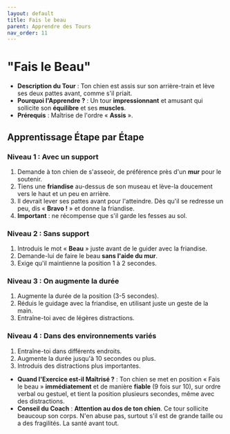 ```yaml
---
layout: default
title: Fais le beau
parent: Apprendre des Tours
nav_order: 11
---
```


# "Fais le Beau"

- **Description du Tour** : Ton chien est assis sur son arrière-train et lève ses deux pattes avant, comme s'il priait.
- **Pourquoi l'Apprendre ?** : Un tour **impressionnant** et amusant qui sollicite son **équilibre** et ses **muscles**.
- **Prérequis** : Maîtrise de l'ordre « **Assis** ».

## Apprentissage Étape par Étape

### Niveau 1 : Avec un support

1.  Demande à ton chien de s'asseoir, de préférence près d'un **mur** pour le soutenir.
2.  Tiens une **friandise** au-dessus de son museau et lève-la doucement vers le haut et un peu en arrière.
3.  Il devrait lever ses pattes avant pour l'atteindre. Dès qu'il se redresse un peu, dis « **Bravo !** » et donne la friandise.
4.  **Important** : ne récompense que s'il garde les fesses au sol.

### Niveau 2 : Sans support

1.  Introduis le mot « **Beau** » juste avant de le guider avec la friandise.
2.  Demande-lui de faire le beau **sans l'aide du mur**.
3.  Exige qu'il maintienne la position 1 à 2 secondes.

### Niveau 3 : On augmente la durée

1.  Augmente la durée de la position (3-5 secondes).
2.  Réduis le guidage avec la friandise, en utilisant juste un geste de la main.
3.  Entraîne-toi avec de légères distractions.

### Niveau 4 : Dans des environnements variés

1.  Entraîne-toi dans différents endroits.
2.  Augmente la durée jusqu'à 10 secondes ou plus.
3.  Introduis des distractions plus importantes.

- **Quand l'Exercice est-il Maîtrisé ?** : Ton chien se met en position « Fais le beau » **immédiatement** et de manière **fiable** (9 fois sur 10), sur ordre verbal ou gestuel, et tient la position plusieurs secondes, même avec des distractions.
- **Conseil du Coach** : **Attention au dos de ton chien**. Ce tour sollicite beaucoup son corps. N'en abuse pas, surtout s'il est de grande taille ou a des fragilités. La santé avant tout. 
